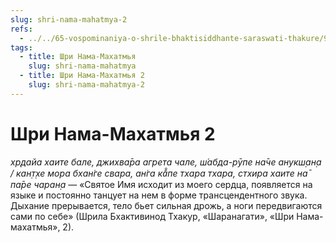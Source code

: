 ```yaml
---
slug: shri-nama-mahatmya-2
refs:
  - ../../65-vospominaniya-o-shrile-bhaktisiddhante-saraswati-thakure/996-1982-01-29-a-sarasvati-thakur-olitsetvorenie-kirtana.md
tags:
  - title: Шри Нама-Махатмья
    slug: shri-nama-mahatmya
  - title: Шри Нама-Махатмья 2
    slug: shri-nama-mahatmya-2
---
```


# Шри Нама-Махатмья 2

*хр̣дайа хаите бале, джихва̄ра агрета чале, ш́абда-рӯпе на̄че анукш̣ан̣а / кан̣т̣хе мора бхан̇ге свара, ан̇га ка̄̐пе тхара тхара, стхира хаите на̄ па̄ре чаран̣а* — «Святое Имя исходит из моего сердца, появляется на языке и постоянно танцует на нем в форме трансцендентного звука. Дыхание прерывается, тело бьет сильная дрожь, а ноги передвигаются сами по себе» (Шрила Бхактивинод Тхакур, «Шаранагати», «Шри Нама-махатмья», 2).
